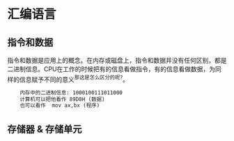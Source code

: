 # 汇编语言
## 指令和数据
指令和数据是应用上的概念。在内存或磁盘上，指令和数据并没有任何区别，都是二进制信息。CPU在工作的时候把有的信息看做指令，有的信息看做数据，为同样的信息赋予不同的意义<sup>那这是怎么区分的呢?</sup>。
```txt
    内存中的二进制信息: 1000100111011000
    计算机可以把他看作 89D8H (数据)
    也可以看作  mov ax,bx (程序)
```

## 存储器 & 存储单元


